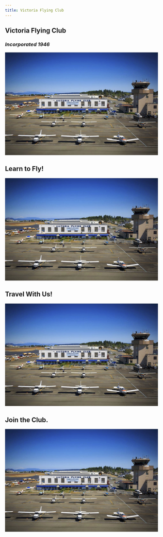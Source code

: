```yaml
---
title: Victoria Flying Club
---
```


<section class="home container-fluid grid" id="card1">
  <div>

  # Victoria Flying Club

  ### _Incorporated 1946_

  </div>
  <div> <img id="same" src="/images/vfc2.jpg" alt="VFC 1"> </div>
</section>

<section class="home container-fluid grid" id="card2">
  <div>

  # Learn to Fly!

  </div>
  <div> <img id="same" src="/images/vfc2.jpg" alt="VFC 1"> </div>
</section>

<section class="home container-fluid grid" id="card3">
  <div>

  # Travel With Us!

  </div>
  <div> <img id="same" src="/images/vfc2.jpg" alt="VFC 1"> </div>
</section>

<section class="home container-fluid grid" id="card4">
  <div>

  # Join the Club.

  </div>
  <div> <img id="same" src="/images/vfc2.jpg" alt="VFC 1"> </div>
</section>
